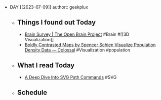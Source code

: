 - DAY [[2023-07-09]]
  author:: geekplux
	- ## Things I found out Today
		- [Brain Survey | The Open Brain Project](https://openbrainproject.org/brainsurvey/) #Brain #[[3D Visualization]]
		- [Boldly Contrasted Maps by Spencer Schien Visualize Population Density Data — Colossal](https://www.thisiscolossal.com/2023/01/spencer-schien-population-maps/) #Visualization #population
	- ## What I read Today
		- [A Deep Dive Into SVG Path Commands](https://www.nan.fyi/svg-paths) #SVG
	- ## Schedule